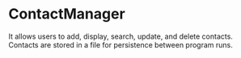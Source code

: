 # ContactManager

It allows users to add, display, search, update, and delete contacts. 
Contacts are stored in a file for persistence between program runs.
